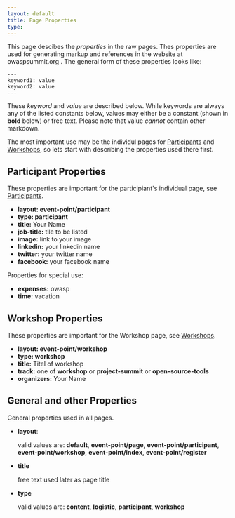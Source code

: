 ```yaml
---
layout: default
title: Page Properties
type:
---
```


This page descibes the _properties_ in the raw pages. Thes properties are used for generating markup and references in the website at owaspsummit.org .
The general form of these properties looks like:  

    ---
    keyword1: value
    keyword2: value
    ---

These _keyword_ and _value_ are described below.
While keywords are always any of the listed constants below, values may either be a constant (shown in __bold__ below) or free text. Please note that value *cannot* contain other markdown.

The most important use may be the individul pages for [Participants](Participants) and [Workshops](Workshops), so lets start with describing the properties used there first.

## Participant Properties

These properties are important for the participiant's individual page, see [Participants](Participants).

* __layout: event-point/participant__
* __type: participant__
* __title:__ Your Name
* __job-title:__ tile to be listed
* __image:__ link to your image
* __linkedin:__ your linkedin name
* __twitter:__ your twitter name
* __facebook:__ your facebook name

Properties for special use:

* __expenses:__ owasp
* __time:__ vacation

## Workshop Properties

These properties are important for the Workshop page, see [Workshops](Workshops).

* __layout: event-point/workshop__
* __type: workshop__
* __title:__ Titel of workshop
* __track:__ one of __workshop__ or __project-summit__ or __open-source-tools__
* __organizers:__ Your Name


## General and other Properties

General properties used in all pages.

* __layout__:

  valid values are: __default__, __event-point/page__, __event-point/participant__, __event-point/workshop__, __event-point/index__, __event-point/register__

* __title__

  free text used later as page title

* __type__

  valid values are: __content__, __logistic__, __participant__, __workshop__

